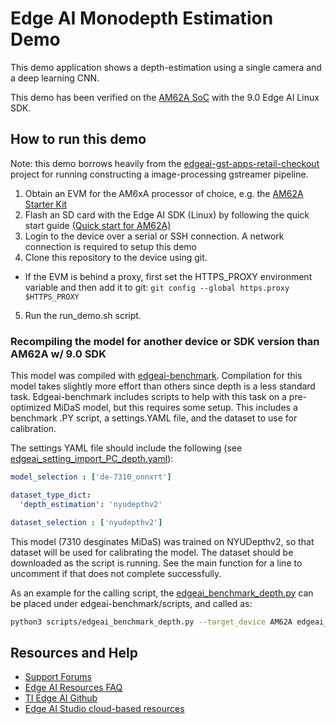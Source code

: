 # Edge AI Monodepth Estimation Demo

This demo application shows a depth-estimation using a single camera and a deep learning CNN. 

This demo has been verified on the [AM62A SoC](https://www.ti.com/product/AM62A7) with the 9.0 Edge AI Linux SDK. 

## How to run this demo

Note: this demo borrows heavily from the [edgeai-gst-apps-retail-checkout](https://github.com/TexasInstruments/edgeai-gst-apps-retail-checkout) project for running constructing a image-processing gstreamer pipeline.

1. Obtain an EVM for the AM6xA processor of choice, e.g. the [AM62A Starter Kit](https://www.ti.com/tool/SK-AM62A-LP)
2. Flash an SD card with the Edge AI SDK (Linux) by following the quick start guide [(Quick start for AM62A)](https://dev.ti.com/tirex/explore/node?node=A__AQniYj7pI2aoPAFMxWtKDQ__am62ax-devtools__FUz-xrs__LATEST)
3. Login to the device over a serial or SSH connection. A network connection is required to setup this demo
4. Clone this repository to the device using git.  
  * If the EVM is behind a proxy, first set the HTTPS_PROXY environment variable and then add it to git: `git config --global https.proxy $HTTPS_PROXY`
5. Run the run_demo.sh script. 

### Recompiling the model for another device or SDK version than AM62A w/ 9.0 SDK

This model was compiled with [edgeai-benchmark](https://github.com/texasinstruments/edgeai-benchmark). Compilation for this model takes slightly more effort than others since depth is a less standard task. Edgeai-benchmark includes scripts to help with this task on a pre-optimized MiDaS model, but this requires some setup. This includes a benchmark .PY script, a settings.YAML file, and the dataset to use for calibration.

The settings YAML file should include the following (see [edgeai_setting_import_PC_depth.yaml](./edgeai_setting_import_PC_depth.yaml)): 
``` YAML
model_selection : ['de-7310_onnxrt']

dataset_type_dict:
  'depth_estimation': 'nyudepthv2'

dataset_selection : ['nyudepthv2']
```

This model (7310 desginates MiDaS) was trained on NYUDepthv2, so that dataset will be used for calibrating the model. The dataset should be downloaded as the script is running. See the main function for a line to uncomment if that does not complete successfully.

As an example for the calling script, the [edgeai_benchmark_depth.py](./edgeai_benchmark_depth.py) can be placed under edgeai-benchmark/scripts, and called as:
``` bash
python3 scripts/edgeai_benchmark_depth.py --target_device AM62A edgeai_setting_import_PC_depth.yaml
```

## Resources and Help

* [Support Forums](https://e2e.ti.com)
* [Edge AI Resources FAQ](https://e2e.ti.com/support/processors-group/processors/f/processors-forum/1236957/faq-edge-ai-studio-edge-ai-resources-for-am6xa-socs)
* [TI Edge AI Github](https://github.com/TexasInstruments/edgeai)
* [Edge AI Studio cloud-based resources](https://dev.ti.com/edgeaistudio/)